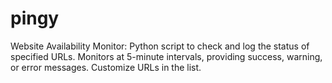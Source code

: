 # pingy
Website Availability Monitor: Python script to check and log the status of specified URLs. Monitors at 5-minute intervals, providing success, warning, or error messages. Customize URLs in the list.
